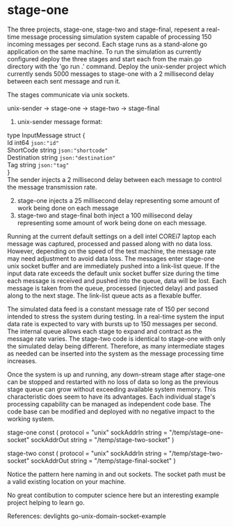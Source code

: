 # stage-one

The three projects, stage-one, stage-two and stage-final, repesent a real-time message processing simulation system capable of processing
150 incoming messages per second. Each stage runs as a stand-alone go application on the same machine. To run the simulation as currently
configured deploy the three stages and start each from the main.go directory with the 'go run .' command. Deploy the unix-sender project
which currently sends 5000 messages to stage-one with a 2 millisecond delay between each sent message and run it.

The stages communicate via unix sockets. 

unix-sender -> stage-one -> stage-two -> stage-final

1. unix-sender message format:       
                                              
type InputMessage struct {                      
	Id          int64  `json:"id"`                    
	ShortCode   string `json:"shortcode"`             
	Destination string `json:"destination"`           
	Tag         string `json:"tag"`                   
}                                                 
The sender injects a 2 millisecond delay between each message to control the message transmission rate.
   
2. stage-one injects a 25 millisecond delay representing some amount of work being done on each message
3. stage-two and stage-final both inject a 100 millisecond delay representing some amount of work being done on each message.

   
Running at the current default settings on a dell intel COREi7 laptop each message was captured, processed and passed along
with no data loss. However, depending on the speed of the test machine, the message rate may need adjustment to avoid data
loss. The messages enter stage-one unix socket buffer and are immediately pushed into a link-list queue. If the input data rate exceeds
the default unix socket buffer size during the time each message is received and pushed into the queue, data will be lost. Each message
is taken from the queue, processed (injected delay) and passed along to the next stage. The link-list queue acts as a flexable
buffer.

The simulated data feed is a constant message rate of 150 per second intended to stress the system during testing. In a real-time
system the input data rate is expected to vary with bursts up to 150 messages per second. The internal queue allows each stage to
expand and contract as the message rate varies. The stage-two code is identical to stage-one with only the simulated delay being
different. Therefore, as many intermediate stages as needed can be inserted into the system as the message processing time increases.

Once the system is up and running, any down-stream stage after stage-one can be stopped and restarted with no loss of data so
long as the previous stage queue can grow without exceeding available system memory. This characteristic does seem to have its 
advantages. Each individual stage's processing capability can be managed as independent code base. The code base can be modified
and deployed with no negative impact to the working system.

stage-one
const (
	protocol           = "unix"
	sockAddrIn  string = "/temp/stage-one-socket"
	sockAddrOut string = "/temp/stage-two-socket"
)


stage-two
const (
	protocol           = "unix"
	sockAddrIn  string = "/temp/stage-two-socket"
	sockAddrOut string = "/temp/stage-final-socket"
)

Notice the pattern here naming in and out sockets. The socket path must be a valid existing location on your machine.

No great contibution to computer science here but an interesting example project helping to learn go.

References:
devlights go-unix-domain-socket-example 
